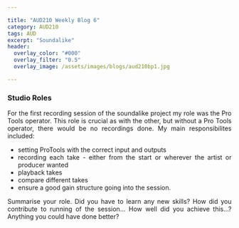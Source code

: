 ```yaml
---

title: "AUD210 Weekly Blog 6"
category: AUD210
tags: AUD
excerpt: "Soundalike"
header:
  overlay_color: "#000"
  overlay_filter: "0.5"
  overlay_image: /assets/images/blogs/aud210bp1.jpg

---
```

<style>
body {
text-align: justify}
</style>



### Studio Roles
For the first recording session of the soundalike project my role was the Pro Tools operator. This role is crucial as with the other, but without a Pro Tools operator, there would be no recordings done. My main responsibilites included:
* setting ProTools with the correct input and outputs
* recording each take - either from the start or wherever the artist or producer wanted
* playback takes
* compare different takes
* ensure a good gain structure going into the session.


Summarise your role. Did you have to learn any new skills?
How did you contribute to running of the session...
How well did you achieve this...?
Anything you could have done better?
